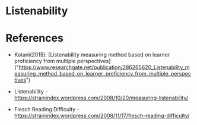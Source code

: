 # Listenability

# References
* Kotani(2015): 
[Listenability measuring method based on learner proficiency from multiple perspectives]
("https://www.researchgate.net/publication/286265620_Listenability_measuring_method_based_on_learner_proficiency_from_multiple_perspectives")

* Listenability - https://strainindex.wordpress.com/2008/10/20/measuring-listenability/
* Flesch Reading Difficulty - https://strainindex.wordpress.com/2008/11/17/flesch-reading-difficulty/
